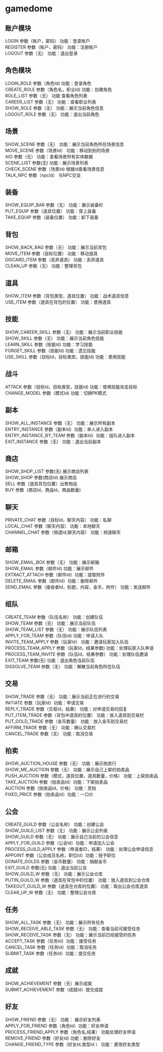 # gamedome

## 账户模块
LOGIN 参数（账户，密码）  功能：登录账户    
REGISTER 参数（账户，密码） 功能：注册账户    
LOGOUT 参数（无）  功能：退出登录    

## 角色模块  
LOGIN_ROLE 参数（角色Id) 功能：登录角色    
CREATE_ROLE 参数（角色名，职业Id) 功能：创建角色  
ROLE_LIST 参数（无）  功能 查看角色列表    
CAREER_LIST 参数（无） 功能：查看职业列表    
SHOW_ROLE 参数（无） 功能：展示当前角色信息    
LOGOUT_ROLE 参数（无） 功能：退出当前角色    

## 场景
SHOW_SCENE 参数（无） 功能：展示当前角色所在场景信息    
MOVE_SCENE 参数（场景Id） 功能：移动到别的场景    
AIO 参数（无） 功能：查看场景所有实体数据     
SCENE_LIST 参数(无) 功能：展示场景列表    
CHECK_SCENE 参数（场景Id) 根据Id查看场景信息    
TALK_NPC 参数（npcId） 与NPC交谈      

## 装备  
SHOW_EQUIP_BAR 参数（无） 功能：展示装备栏  
PUT_EQUIP 参数（道具位置） 功能：穿上装备  
TAKE_EQUIP 参数（装备位置） 功能：卸下装备  

## 背包  
SHOW_BACK_BAG  参数（无） 功能：展示当前背包  
MOVE_ITEM 参数（目标位置） 功能：移动道具  
DISCARD_ITEM 参数（丢弃道具） 功能：丢弃道具  
CLEAN_UP 参数（无） 功能：整理背包  

## 道具  
SHOW_ITEM  参数（背包类型，道具位置） 功能：战术道具信息  
USE_ITEM  参数（道具在背包的位置） 功能：使用道具  

## 技能  
SHOW_CAREER_SKILL  参数（无） 功能：展示当前职业技能  
SHOW_SKILL 参数（无）  功能：展示当前角色技能  
LEARN_SKILL 参数（技能Id) 功能：学习技能  
FORGET_SKILL 参数（技能Id) 功能：遗忘技能  
USE_SKILL 参数（目标Id，目标类型，技能Id) 功能：使用技能  

## 战斗  
ATTACK 参数（目标Id，目标类型，技能Id) 功能：使用技能攻击目标  
CHANGE_MODEL 参数（模式Id) 功能：切换PK模式  

## 副本  
SHOW_ALL_INSTANCE 参数（无） 功能：展示所有副本  
ENTRY_INSTANCE 参数（副本Id）功能：单人进入副本  
ENTRY_INSTANCE_BY_TEAM 参数（副本Id）功能：组队进入副本  
EXIT_INSTANCE 参数（无） 功能：退出当前副本  

## 商店
SHOW_SHOP_LIST 参数(无) 展示商店列表  
SHOW_SHOP 参数(商店Id) 展示商店   
SELL 参数（道具背包位置）出售物品   
BUY 参数（商店Id，商品Id，商品数量)  

## 聊天  
PRIVATE_CHAT 参数（目标Id，聊天内容） 功能：私聊  
LOCAL_CHAT 参数（聊天内容） 功能：本地聊天  
CHANNEL_CHAT 参数（频道Id,聊天内容） 功能：频道聊天  

## 邮箱  
SHOW_EMAIL_BOX 参数（无） 功能：展示邮箱    
SHOW_EMAIL 参数（邮件Id) 功能：展示邮件     
EXTRACT_ATTACH 参数（邮件Id）功能：提取附件    
DELETE_EMAIL 参数（邮件Id）功能：删除邮件    
SEND_EMAIL 参数（接收者Id，标题，内容，金币，附件） 功能：发送邮件    

## 组队 
CREATE_TEAM 参数（队伍名称） 功能：创建队伍    
SHOW_TEAM 参数（无） 功能：展示当前队伍    
SHOW_TEAM_LIST 参数（无） 功能：展示队伍列表    
APPLY_FOR_TEAM 参数（队伍Id) 功能：申请入队    
INVITE_TEAM_APPLY 参数（玩家Id） 功能：邀请玩家加入队伍      
PROCESS_TEAM_APPLY 参数（玩家Id，结果参数) 功能：处理玩家入队申请  
PROCESS_TEAM_INVITE 参数（队伍Id，结果参数） 功能：处理队伍邀请  
EXIT_TEAM 参数(无) 功能：退出角色当前队伍    
DISSOLVE_TEAM 参数（无） 功能：解散当前角色所在队伍    

## 交易  
SHOW_TRADE 参数（无） 功能：展示当前正在进行的交易    
INITIATE 参数（玩家Id）功能：申请交易    
REPLY_TRADE 参数（交易Id，结果） 功能：对申请交易的回复    
PUT_ITEM_TRADE 参数（背包中道具的位置） 功能：放入道具到交易栏    
PUT_GOLD_TRADE 参数（金币数量） 功能：放入金币到交易栏    
AFFIRM_TRADE 参数（无） 功能：确认交易栏  
CANCEL_TRADE 参数（无） 功能：取消交易    

## 拍卖  
SHOW_AUCTION_HOUSE 参数（无） 功能：展示拍卖行    
SHOW_ME_AUCTION 参数（无） 功能：展示自己上架的拍卖品    
PUSH_AUCTION 参数（模式，道具位置，道具数量，价格） 功能：上架拍卖品    
TAKE_AUCTION 参数（拍卖品Id）功能：下架拍卖品    
AUCTION 参数（拍卖品Id，价格） 功能：竞拍    
FIXED_PRICE 参数（拍卖品Id）功能：一口价    

## 公会  
CREATE_GUILD 参数（公会名称） 功能：创建公会    
SHOW_GUILD_LIST 参数（无） 功能：展示公会列表    
SHOW_GUILD 参数（无） 功能：展示自己当前的公会信息    
APPLY_FOR_GUILD 参数（公会Id）功能：申请加入公会    
PROCESS_GUILD_APPLY 参数（申请者ID，结果） 功能：处理公会申请信息    
APPOINT 参数（公会成员名称，职位Id）功能：授予职位    
DONATE_GOLDS 参数（金币数量） 功能：捐献金币  
EXIT_GUILD 参数(无) 功能：退出当前公会    
SHOW_GUILD_W 参数（无） 功能：展示公会仓库    
PUTIN_GUILD_W 参数（道具在背包中的位置） 功能：放入道具到公会仓库    
TAKEOUT_GUILD_W 参数（道具在仓库的位置） 功能：取出公会仓库道具     
CLEAR_UP_W 参数（无） 功能：整理公会仓库    

## 任务 
SHOW_ALL_TASK 参数（无） 功能：展示所有任务    
SHOW_RECEIVE_ABLE_TASK 参数（无） 功能：查看当前可接受任务    
SHOW_RECEIVE_TASK 参数（无）  功能：展示当前已经接受的任务    
ACCEPT_TASK 参数（任务Id）功能：接受任务    
CANCEL_TASK 参数（任务Id）功能：取消任务    
SUBMIT_TASK 参数（任务Id）功能：提交任务    

## 成就
SHOW_ACHIEVEMENT 参数（无）展示成就    
SUBMIT_ACHIEVEMENT 参数（成就Id）提交成就  


## 好友  
SHOW_FRIEND 参数（无） 功能： 展示好友列表    
APPLY_FOR_FRIEND 参数（角色Id）功能：好友申请    
PROCESS_FRIEND_APPLY 参数（角色名,结果） 功能处理好友申请    
REMOVE_FRIEND 参数（好友Id) 功能：删除好友    
CHANGE_FRIEND_TYPE 参数（好友Id,类型Id ） 功能：更改好友类型     
  

